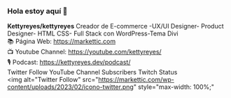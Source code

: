 ###  Hola estoy aquí 👋


**Kettyreyes/kettyreyes**
Creador de E-commerce -UX/UI Designer- Product Designer- HTML CSS- Full Stack con WordPress-Tema Divi<br>
📚 Página Web: https://markettic.com<br>
📺 Youtube Channel: https://youtube.com/kettyreyes/<br>
🎙️ Podcast: https://kettyreyes.dev/podcast/<br>
Twitter Follow YouTube Channel Subscribers Twitch Status<br>
<img alt="Twitter Follow" src="https://markettic.com/wp-content/uploads/2023/02/icono-twitter.png"
          style="max-width: 100%;"




